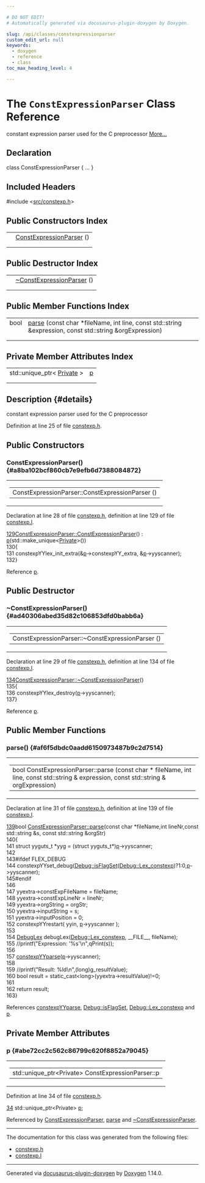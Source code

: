 ```yaml
---

# DO NOT EDIT!
# Automatically generated via docusaurus-plugin-doxygen by Doxygen.

slug: /api/classes/constexpressionparser
custom_edit_url: null
keywords:
  - doxygen
  - reference
  - class
toc_max_heading_level: 4

---
```


<div class="doxyPage">

# The `ConstExpressionParser` Class Reference

constant expression parser used for the C preprocessor <a href="#details">More...</a>

## Declaration

<div class="doxyDeclaration">
class ConstExpressionParser { ... }
</div>

## Included Headers

<div class="doxyIncludesList">#include &lt;<a href="/web-doxygen/docs/api/files/src/constexp-h">src/constexp.h</a>&gt;
</div>

## Public Constructors Index

<table class="doxyMembersIndex">

<tr class="doxyMemberIndexItem">
<td class="doxyMemberIndexItemType" align="left" valign="top"></td>
<td class="doxyMemberIndexItemName" align="left" valign="top"><a href="#a8ba102bcf860cb7e9efb6d7388084872">ConstExpressionParser</a> ()</td>
</tr>
<tr class="doxyMemberIndexDescription">
<td class="doxyMemberIndexDescriptionLeft"></td>
<td class="doxyMemberIndexDescriptionRight">
</td>
</tr>
<tr class="doxyMemberIndexSeparator">
<td class="doxyMemberIndexSeparator" colspan="2"></td>
</tr>

</table>

## Public Destructor Index

<table class="doxyMembersIndex">

<tr class="doxyMemberIndexItem">
<td class="doxyMemberIndexItemType" align="left" valign="top"></td>
<td class="doxyMemberIndexItemName" align="left" valign="top"><a href="#ad40306abed35d82c106853dfd0babb6a">~ConstExpressionParser</a> ()</td>
</tr>
<tr class="doxyMemberIndexDescription">
<td class="doxyMemberIndexDescriptionLeft"></td>
<td class="doxyMemberIndexDescriptionRight">
</td>
</tr>
<tr class="doxyMemberIndexSeparator">
<td class="doxyMemberIndexSeparator" colspan="2"></td>
</tr>

</table>

## Public Member Functions Index

<table class="doxyMembersIndex">

<tr class="doxyMemberIndexItem">
<td class="doxyMemberIndexItemType" align="left" valign="top">bool</td>
<td class="doxyMemberIndexItemName" align="left" valign="top"><a href="#af6f5dbdc0aadd6150973487b9c2d7514">parse</a> (const char *fileName, int line, const std::string &amp;expression, const std::string &amp;orgExpression)</td>
</tr>
<tr class="doxyMemberIndexDescription">
<td class="doxyMemberIndexDescriptionLeft"></td>
<td class="doxyMemberIndexDescriptionRight">
</td>
</tr>
<tr class="doxyMemberIndexSeparator">
<td class="doxyMemberIndexSeparator" colspan="2"></td>
</tr>

</table>

## Private Member Attributes Index

<table class="doxyMembersIndex">

<tr class="doxyMemberIndexItem">
<td class="doxyMemberIndexItemType" align="left" valign="top">std::unique_ptr&lt; <a href="/web-doxygen/docs/api/structs/constexpressionparser/private">Private</a> &gt;</td>
<td class="doxyMemberIndexItemName" align="left" valign="top"><a href="#abe72cc2c562c86799c620f8852a79045">p</a></td>
</tr>
<tr class="doxyMemberIndexDescription">
<td class="doxyMemberIndexDescriptionLeft"></td>
<td class="doxyMemberIndexDescriptionRight">
</td>
</tr>
<tr class="doxyMemberIndexSeparator">
<td class="doxyMemberIndexSeparator" colspan="2"></td>
</tr>

</table>

## Description {#details}

constant expression parser used for the C preprocessor

Definition at line 25 of file <a href="/web-doxygen/docs/api/files/src/constexp-h">constexp.h</a>.

<div class="doxySectionDef">

## Public Constructors

### ConstExpressionParser() {#a8ba102bcf860cb7e9efb6d7388084872}

<div class="doxyMemberItem">
<div class="doxyMemberProto">
<table class="doxyMemberLabels">
<tr class="doxyMemberLabels">
<td class="doxyMemberLabelsLeft">
<table class="doxyMemberName">
<tr>
<td class="doxyMemberName">ConstExpressionParser::ConstExpressionParser ()</td>
</tr>
</table>
</td>
</tr>
</table>
</div>
<div class="doxyMemberDoc">



Declaration at line 28 of file <a href="/web-doxygen/docs/api/files/src/constexp-h">constexp.h</a>, definition at line 129 of file <a href="/web-doxygen/docs/api/files/src/constexp-l">constexp.l</a>.

<div class="doxyProgramListing">

<div class="doxyCodeLine"><span class="doxyLineNumber"><a href="#a8ba102bcf860cb7e9efb6d7388084872">129</a></span><span class="doxyLineContent"><span class="doxyHighlight"><a href="#a8ba102bcf860cb7e9efb6d7388084872">ConstExpressionParser::ConstExpressionParser</a>() : <a href="#abe72cc2c562c86799c620f8852a79045">p</a>(std::make_unique&lt;<a href="/web-doxygen/docs/api/structs/constexpressionparser/private">Private</a>&gt;())</span></span></div>
<div class="doxyCodeLine"><span class="doxyLineNumber">130</span><span class="doxyLineContent"><span class="doxyHighlight">{</span></span></div>
<div class="doxyCodeLine"><span class="doxyLineNumber">131</span><span class="doxyLineContent"><span class="doxyHighlight">  constexpYYlex_init_extra(&amp;<a href="#abe72cc2c562c86799c620f8852a79045">p</a>-&gt;constexpYY_extra, &amp;<a href="#abe72cc2c562c86799c620f8852a79045">p</a>-&gt;yyscanner);</span></span></div>
<div class="doxyCodeLine"><span class="doxyLineNumber">132</span><span class="doxyLineContent"><span class="doxyHighlight">}</span></span></div>

</div>


Reference <a href="#abe72cc2c562c86799c620f8852a79045">p</a>.
</div>
</div>

</div>

<div class="doxySectionDef">

## Public Destructor

### \~ConstExpressionParser() {#ad40306abed35d82c106853dfd0babb6a}

<div class="doxyMemberItem">
<div class="doxyMemberProto">
<table class="doxyMemberLabels">
<tr class="doxyMemberLabels">
<td class="doxyMemberLabelsLeft">
<table class="doxyMemberName">
<tr>
<td class="doxyMemberName">ConstExpressionParser::~ConstExpressionParser ()</td>
</tr>
</table>
</td>
</tr>
</table>
</div>
<div class="doxyMemberDoc">



Declaration at line 29 of file <a href="/web-doxygen/docs/api/files/src/constexp-h">constexp.h</a>, definition at line 134 of file <a href="/web-doxygen/docs/api/files/src/constexp-l">constexp.l</a>.

<div class="doxyProgramListing">

<div class="doxyCodeLine"><span class="doxyLineNumber"><a href="#ad40306abed35d82c106853dfd0babb6a">134</a></span><span class="doxyLineContent"><span class="doxyHighlight"><a href="#ad40306abed35d82c106853dfd0babb6a">ConstExpressionParser::~ConstExpressionParser</a>()</span></span></div>
<div class="doxyCodeLine"><span class="doxyLineNumber">135</span><span class="doxyLineContent"><span class="doxyHighlight">{</span></span></div>
<div class="doxyCodeLine"><span class="doxyLineNumber">136</span><span class="doxyLineContent"><span class="doxyHighlight">  constexpYYlex_destroy(<a href="#abe72cc2c562c86799c620f8852a79045">p</a>-&gt;yyscanner);</span></span></div>
<div class="doxyCodeLine"><span class="doxyLineNumber">137</span><span class="doxyLineContent"><span class="doxyHighlight">}</span></span></div>

</div>


Reference <a href="#abe72cc2c562c86799c620f8852a79045">p</a>.
</div>
</div>

</div>

<div class="doxySectionDef">

## Public Member Functions

### parse() {#af6f5dbdc0aadd6150973487b9c2d7514}

<div class="doxyMemberItem">
<div class="doxyMemberProto">
<table class="doxyMemberLabels">
<tr class="doxyMemberLabels">
<td class="doxyMemberLabelsLeft">
<table class="doxyMemberName">
<tr>
<td class="doxyMemberName">bool ConstExpressionParser::parse (const char * fileName, int line, const std::string &amp; expression, const std::string &amp; orgExpression)</td>
</tr>
</table>
</td>
</tr>
</table>
</div>
<div class="doxyMemberDoc">



Declaration at line 31 of file <a href="/web-doxygen/docs/api/files/src/constexp-h">constexp.h</a>, definition at line 139 of file <a href="/web-doxygen/docs/api/files/src/constexp-l">constexp.l</a>.

<div class="doxyProgramListing">

<div class="doxyCodeLine"><span class="doxyLineNumber"><a href="#af6f5dbdc0aadd6150973487b9c2d7514">139</a></span><span class="doxyLineContent"><span class="doxyHighlightKeywordType">bool</span><span class="doxyHighlight"> <a href="#af6f5dbdc0aadd6150973487b9c2d7514">ConstExpressionParser::parse</a>(</span><span class="doxyHighlightKeyword">const</span><span class="doxyHighlight"> </span><span class="doxyHighlightKeywordType">char</span><span class="doxyHighlight"> *fileName,</span><span class="doxyHighlightKeywordType">int</span><span class="doxyHighlight"> lineNr,</span><span class="doxyHighlightKeyword">const</span><span class="doxyHighlight"> std::string &amp;s, </span><span class="doxyHighlightKeyword">const</span><span class="doxyHighlight"> std::string &amp;orgStr)</span></span></div>
<div class="doxyCodeLine"><span class="doxyLineNumber">140</span><span class="doxyLineContent"><span class="doxyHighlight">{</span></span></div>
<div class="doxyCodeLine"><span class="doxyLineNumber">141</span><span class="doxyLineContent"><span class="doxyHighlight">  </span><span class="doxyHighlightKeyword">struct </span><span class="doxyHighlight">yyguts_t *yyg = (</span><span class="doxyHighlightKeyword">struct </span><span class="doxyHighlight">yyguts_t*)<a href="#abe72cc2c562c86799c620f8852a79045">p</a>-&gt;yyscanner;</span></span></div>
<div class="doxyCodeLine"><span class="doxyLineNumber">142</span></div>
<div class="doxyCodeLine"><span class="doxyLineNumber">143</span><span class="doxyLineContent"><span class="doxyHighlightPreprocessor">#ifdef FLEX_DEBUG</span></span></div>
<div class="doxyCodeLine"><span class="doxyLineNumber">144</span><span class="doxyLineContent"><span class="doxyHighlight">  constexpYYset_debug(<a href="/web-doxygen/docs/api/classes/debug/#a96e9401783e852c91f341b3f98198061">Debug::isFlagSet</a>(<a href="/web-doxygen/docs/api/classes/debug/#a1c3f4696cf44a23f41e034323c426f7dabb929f64e4a2c8c41e79fa5bc4d763f3">Debug::Lex_constexp</a>)?1:0,<a href="#abe72cc2c562c86799c620f8852a79045">p</a>-&gt;yyscanner);</span></span></div>
<div class="doxyCodeLine"><span class="doxyLineNumber">145</span><span class="doxyLineContent"><span class="doxyHighlightPreprocessor">#endif</span></span></div>
<div class="doxyCodeLine"><span class="doxyLineNumber">146</span></div>
<div class="doxyCodeLine"><span class="doxyLineNumber">147</span><span class="doxyLineContent"><span class="doxyHighlight">  yyextra-&gt;constExpFileName = fileName;</span></span></div>
<div class="doxyCodeLine"><span class="doxyLineNumber">148</span><span class="doxyLineContent"><span class="doxyHighlight">  yyextra-&gt;constExpLineNr = lineNr;</span></span></div>
<div class="doxyCodeLine"><span class="doxyLineNumber">149</span><span class="doxyLineContent"><span class="doxyHighlight">  yyextra-&gt;orgString = orgStr;</span></span></div>
<div class="doxyCodeLine"><span class="doxyLineNumber">150</span><span class="doxyLineContent"><span class="doxyHighlight">  yyextra-&gt;inputString = s;</span></span></div>
<div class="doxyCodeLine"><span class="doxyLineNumber">151</span><span class="doxyLineContent"><span class="doxyHighlight">  yyextra-&gt;inputPosition = 0;</span></span></div>
<div class="doxyCodeLine"><span class="doxyLineNumber">152</span><span class="doxyLineContent"><span class="doxyHighlight">  constexpYYrestart( yyin, <a href="#abe72cc2c562c86799c620f8852a79045">p</a>-&gt;yyscanner );</span></span></div>
<div class="doxyCodeLine"><span class="doxyLineNumber">153</span></div>
<div class="doxyCodeLine"><span class="doxyLineNumber">154</span><span class="doxyLineContent"><span class="doxyHighlight">  <a href="/web-doxygen/docs/api/classes/debuglex">DebugLex</a> debugLex(<a href="/web-doxygen/docs/api/classes/debug/#a1c3f4696cf44a23f41e034323c426f7dabb929f64e4a2c8c41e79fa5bc4d763f3">Debug::Lex_constexp</a>, __FILE__, fileName);</span></span></div>
<div class="doxyCodeLine"><span class="doxyLineNumber">155</span><span class="doxyLineContent"><span class="doxyHighlight">  </span><span class="doxyHighlightComment">//printf("Expression: '%s'\n",qPrint(s));</span></span></div>
<div class="doxyCodeLine"><span class="doxyLineNumber">156</span></div>
<div class="doxyCodeLine"><span class="doxyLineNumber">157</span><span class="doxyLineContent"><span class="doxyHighlight">  <a href="/web-doxygen/docs/api/files/src/constexp-p-h/#a84d0b91d2043b65d26cf1fb530541965">constexpYYparse</a>(<a href="#abe72cc2c562c86799c620f8852a79045">p</a>-&gt;yyscanner);</span></span></div>
<div class="doxyCodeLine"><span class="doxyLineNumber">158</span></div>
<div class="doxyCodeLine"><span class="doxyLineNumber">159</span><span class="doxyLineContent"><span class="doxyHighlight">  </span><span class="doxyHighlightComment">//printf("Result: %ld\n",(long)g_resultValue);</span></span></div>
<div class="doxyCodeLine"><span class="doxyLineNumber">160</span><span class="doxyLineContent"><span class="doxyHighlight">  </span><span class="doxyHighlightKeywordType">bool</span><span class="doxyHighlight"> result = </span><span class="doxyHighlightKeyword">static_cast&lt;</span><span class="doxyHighlightKeywordType">long</span><span class="doxyHighlightKeyword">&gt;</span><span class="doxyHighlight">(yyextra-&gt;resultValue)!=0;</span></span></div>
<div class="doxyCodeLine"><span class="doxyLineNumber">161</span></div>
<div class="doxyCodeLine"><span class="doxyLineNumber">162</span><span class="doxyLineContent"><span class="doxyHighlight">  </span><span class="doxyHighlightKeywordFlow">return</span><span class="doxyHighlight"> result;</span></span></div>
<div class="doxyCodeLine"><span class="doxyLineNumber">163</span><span class="doxyLineContent"><span class="doxyHighlight">}</span></span></div>

</div>


References <a href="/web-doxygen/docs/api/files/src/constexp-p-h/#a84d0b91d2043b65d26cf1fb530541965">constexpYYparse</a>, <a href="/web-doxygen/docs/api/classes/debug/#a96e9401783e852c91f341b3f98198061">Debug::isFlagSet</a>, <a href="/web-doxygen/docs/api/classes/debug/#a1c3f4696cf44a23f41e034323c426f7dabb929f64e4a2c8c41e79fa5bc4d763f3">Debug::Lex\_constexp</a> and <a href="#abe72cc2c562c86799c620f8852a79045">p</a>.
</div>
</div>

</div>

<div class="doxySectionDef">

## Private Member Attributes

### p {#abe72cc2c562c86799c620f8852a79045}

<div class="doxyMemberItem">
<div class="doxyMemberProto">
<table class="doxyMemberLabels">
<tr class="doxyMemberLabels">
<td class="doxyMemberLabelsLeft">
<table class="doxyMemberName">
<tr>
<td class="doxyMemberName">std::unique_ptr&lt;Private&gt; ConstExpressionParser::p</td>
</tr>
</table>
</td>
</tr>
</table>
</div>
<div class="doxyMemberDoc">



Definition at line 34 of file <a href="/web-doxygen/docs/api/files/src/constexp-h">constexp.h</a>.

<div class="doxyProgramListing">

<div class="doxyCodeLine"><span class="doxyLineNumber"><a href="#abe72cc2c562c86799c620f8852a79045">34</a></span><span class="doxyLineContent"><span class="doxyHighlight">    std::unique_ptr&lt;Private&gt; <a href="#abe72cc2c562c86799c620f8852a79045">p</a>;</span></span></div>

</div>


Referenced by <a href="#a8ba102bcf860cb7e9efb6d7388084872">ConstExpressionParser</a>, <a href="#af6f5dbdc0aadd6150973487b9c2d7514">parse</a> and <a href="#ad40306abed35d82c106853dfd0babb6a">\~ConstExpressionParser</a>.
</div>
</div>

</div>

<hr/>

The documentation for this class was generated from the following files:

<ul>
<li><a href="/web-doxygen/docs/api/files/src/constexp-h">constexp.h</a></li>
<li><a href="/web-doxygen/docs/api/files/src/constexp-l">constexp.l</a></li>
</ul>

<hr/>

<p class="doxyGeneratedBy">Generated via <a href="https://github.com/xpack/docusaurus-plugin-doxygen">docusaurus-plugin-doxygen</a> by <a href="https://www.doxygen.nl">Doxygen</a> 1.14.0.</p>

</div>
